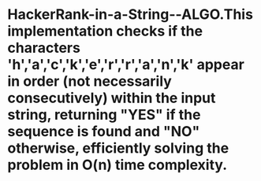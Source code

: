 # HackerRank-in-a-String--ALGO.This implementation checks if the characters 'h','a','c','k','e','r','r','a','n','k' appear in order (not necessarily consecutively) within the input string, returning "YES" if the sequence is found and "NO" otherwise, efficiently solving the problem in O(n) time complexity.

